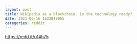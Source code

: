```yaml
--- 
layout: post 
title: Wikipedia as a blockchain. Is the technology ready? 
date: 2021-06-16 1623848955 
categories: reddit 
--- 
```

https://redd.it/o14h75